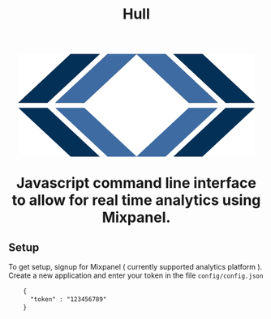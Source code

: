 <h1 align="center">
    Hull
</12>

<p align="center">
    <br/>
    <img src="resources/logo.png" alt="Hull Logo"/>
    <br/>
</p>

Javascript command line interface to allow for real time analytics using Mixpanel. 
 
Setup
---

To get setup, signup for Mixpanel ( currently supported analytics platform ). Create a new
application and enter your token in the file `config/config.json` 
```
    {
      "token" : "123456789"
    } 
```